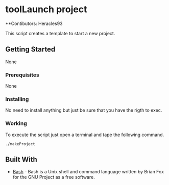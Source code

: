 # toolLaunch project
**Contibutors: Heracles93

This script  creates a template to start a new project.

## Getting Started

None

### Prerequisites

None

### Installing

No need to install anything but just be sure that you have the rigth to exec.

### Working

To execute the script just open a terminal and tape the following command.

```
./makeProject
```

## Built With

* [Bash](https://ss64.com/bash/) - Bash is a Unix shell and command language written by Brian Fox for the GNU Project as a free software.
